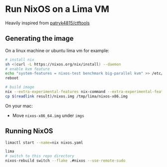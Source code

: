 # Run NixOS on a Lima VM
Heavily inspired from [patryk4815/ctftools](https://github.com/patryk4815/ctftools/tree/master/lima-vm)

## Generating the image
On a linux machine or ubuntu lima vm for example:

```bash
# install nix
sh <(curl -L https://nixos.org/nix/install) --daemon
# enable kvm feature
echo "system-features = nixos-test benchmark big-parallel kvm" >> /etc/nix/nix.conf
reboot

# build image
nix --extra-experimental-features nix-command --extra-experimental-features flakes build .#packages.x86_64-linux.img
cp $(readlink result)/nixos.img /tmp/lima/nixos-x86.img
```

On your mac:
* Move `nixos-x86_64.img` under `imgs`

## Running NixOS
```bash
limactl start --name=nix nixos.yaml

lima
# switch to this repo directory
nixos-rebuild switch --flake .#nixos --use-remote-sudo
```
